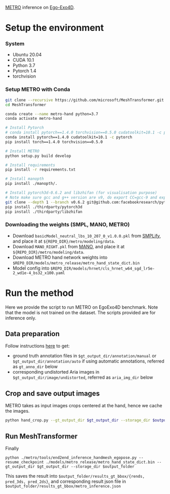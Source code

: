 [METRO](https://github.com/microsoft/MeshTransformer) inference on [Ego-Exo4D](https://eval.ai/web/challenges/challenge-page/2249/overview).

# Setup the environment

### System
- Ubuntu 20.04
- CUDA 10.1
- Python 3.7
- Pytorch 1.4
- torchvision

### Setup METRO with Conda

```bash
git clone --recursive https://github.com/microsoft/MeshTransformer.git
cd MeshTransformer

conda create --name metro-hand python=3.7
conda activate metro-hand

# Install Pytorch
# conda install pytorch==1.4.0 torchvision==0.5.0 cudatoolkit=10.1 -c pytorch
conda install pytorch==1.4.0 cudatoolkit=10.1 -c pytorch
pip install torch==1.4.0 torchvision==0.5.0

# Install METRO
python setup.py build develop

# Install requirements
pip install -r requirements.txt

# Install manopth
pip install ./manopth/.

# Install pytorch3d-0.6.2 and libzhifan (for visualisation purpose)
# Note make sure gcc and g++ version are v9, do export CC=gcc-9 and export CXX=g++-9 if necessary
git clone --depth 1 --branch v0.6.2 git@github.com:facebookresearch/pytorch3d.git thirdparty/pytorch3d
pip install ./thirdparty/pytorch3d
pip install ./thirdparty/libzhifan
```


### Downloading the weights (SMPL, MANO, METRO)

- Download `basicModel_neutral_lbs_10_207_0_v1.0.0.pkl` from [SMPLify](http://smplify.is.tue.mpg.de/), and place it at `${REPO_DIR}/metro/modeling/data`.
- Download `MANO_RIGHT.pkl` from [MANO](https://mano.is.tue.mpg.de/), and place it at `${REPO_DIR}/metro/modeling/data`.
- Download METRO hand network weights into `$REPO_DIR/models/metro_release/metro_hand_state_dict.bin`
- Model config into `$REPO_DIR/models/hrnet/cls_hrnet_w64_sgd_lr5e-2_wd1e-4_bs32_x100.yaml`

# Run the method
Here we provide the script to run METRO on EgoExo4D benchmark. 
Note that the model is not trained on the dataset. The scripts provided are for inference only. 
## Data preparation
Follow instructions [here](https://github.com/EGO4D/ego-exo4d-egopose/tree/main/handpose/data_preparation) to get:
- ground truth annotation files in `$gt_output_dir/annotation/manual` or `$gt_output_dir/annotation/auto` if using automatic annotations,
referred as `gt_anno_dir` below
- corresponding undistorted Aria images in `$gt_output_dir/image/undistorted`, 
referred as `aria_img_dir` below

## Crop and save output images

METRO takes as input images crops centered at the hand, hence we cache the images.
```bash
python hand_crop.py --gt_output_dir $gt_output_dir --storage_dir $output_folder
```

## Run MeshTransformer

Finally
```
python ./metro/tools/end2end_inference_handmesh_egopose.py --resume_checkpoint ./models/metro_release/metro_hand_state_dict.bin --gt_output_dir $gt_output_dir --storage_dir $output_folder
```

This saves the result into `$output_folder/results_gt_bbox/{rends, pred_3ds, pred_2ds}`, 
and corresponding result json file in `$output_folder/results_gt_bbox/metro_inference.json`
